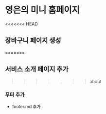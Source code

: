# 영은의 미니 홈페이지

<<<<<<< HEAD
## 장바구니 페이지 생성 
=======
## 서비스 소개 페이지 추가
>>>>>>> about

###  푸터 추가 
- footer.md 추가 